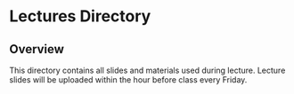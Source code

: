 # Lectures Directory
## Overview
This directory contains all slides and materials used during lecture. Lecture slides will be uploaded within the hour before class every Friday.